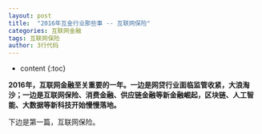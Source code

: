 ```yaml
---
layout: post
title:  "2016年互金行业那些事 -- 互联网保险"
categories: 互联网金融  
tags: 互联网保险
author: 3行代码
---
```


* content
{:toc}

**2016年，互联网金融至关重要的一年。一边是网贷行业面临监管收紧，大浪淘沙；一边是互联网保险、消费金融、供应链金融等新金融崛起，区块链、人工智能、大数据等新科技开始慢慢落地。**

下边是第一篇，互联网保险。


&ensp;&ensp;&ensp;&ensp;










 